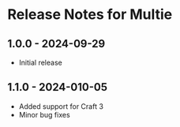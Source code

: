 # Release Notes for Multie

## 1.0.0 - 2024-09-29
- Initial release

## 1.1.0 - 2024-010-05
- Added support for Craft 3
- Minor bug fixes

